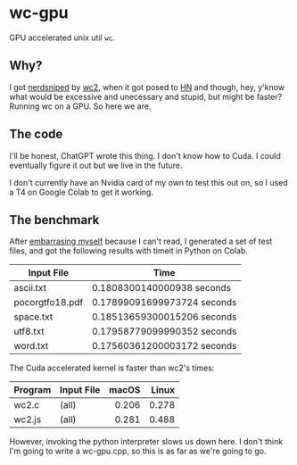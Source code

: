 # wc-gpu

GPU accelerated unix util `wc`.

## Why?
I got [nerdsniped](https://xkcd.com/356/) by
[wc2](https://github.com/robertdavidgraham/wc2), when it got posed to
[HN](https://news.ycombinator.com/item?id=40738833) and though, hey, y'know
what would be excessive and unecessary and stupid, but might be faster? Running
wc on a GPU. So here we are.

## The code
I'll be honest, ChatGPT wrote this thing. I don't know how to Cuda. I could
eventually figure it out but we live in the future.

I don't currently have an Nvidia card of my own to test this out on, so I used
a T4 on Google Colab to get it working.

## The benchmark

After [embarrasing myself](https://github.com/robertdavidgraham/wc2/issues/10)
because I can't read, I generated a set of test files, and got the following
results with timeit in Python on Colab.

| Input File    | Time                        |
|---------------|-----------------------------|
|ascii.txt      | 0.1808300140000938 seconds  |
|pocorgtfo18.pdf| 0.17899091699973724 seconds |
|space.txt      | 0.18513659300015206 seconds |
|utf8.txt       | 0.17958779099990352 seconds |
|word.txt       | 0.17560361200003172 seconds |

The Cuda accelerated kernel is faster than wc2's times:

| Program | Input File   | macOS | Linux |
|---------|--------------|------:|------:|
| wc2.c   | (all)        |0.206  | 0.278 |
| wc2.js  | (all)        |0.281  | 0.488 |

However, invoking the python interpreter slows us down here. I don't think I'm
going to write a wc-gpu.cpp, so this is as far as we're going to go.

